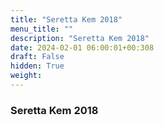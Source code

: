 ```yaml
---
title: "Seretta Kem 2018"
menu_title: ""
description: "Seretta Kem 2018"
date: 2024-02-01 06:00:01+00:308
draft: False
hidden: True
weight:
---
```

### Seretta Kem 2018


